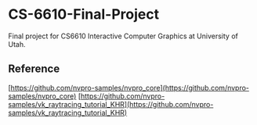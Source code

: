# CS-6610-Final-Project
Final project for CS6610 Interactive Computer Graphics at University of Utah.

## Reference
[https://github.com/nvpro-samples/nvpro_core](https://github.com/nvpro-samples/nvpro_core)
[https://github.com/nvpro-samples/vk_raytracing_tutorial_KHR](https://github.com/nvpro-samples/vk_raytracing_tutorial_KHR)
